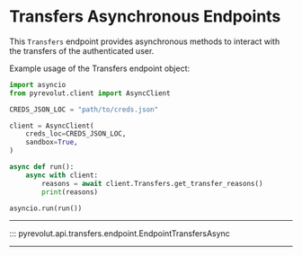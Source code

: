 # Transfers Asynchronous Endpoints

This `Transfers` endpoint provides asynchronous methods to interact with the transfers of the authenticated user.

Example usage of the Transfers endpoint object:

```python
import asyncio
from pyrevolut.client import AsyncClient

CREDS_JSON_LOC = "path/to/creds.json"

client = AsyncClient(
    creds_loc=CREDS_JSON_LOC,
    sandbox=True,
)

async def run():
    async with client:
        reasons = await client.Transfers.get_transfer_reasons()
        print(reasons)

asyncio.run(run())
```

---

::: pyrevolut.api.transfers.endpoint.EndpointTransfersAsync

---
